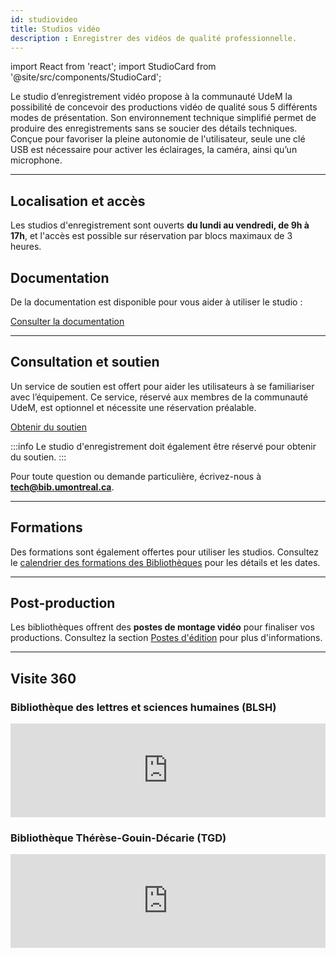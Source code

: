 ```yaml
---
id: studiovideo
title: Studios vidéo
description : Enregistrer des vidéos de qualité professionnelle.
---
```


import React from 'react';
import StudioCard from '@site/src/components/StudioCard';

Le studio d’enregistrement vidéo propose à la communauté UdeM la possibilité de concevoir des productions vidéo de qualité sous 5 différents modes de présentation. Son environnement technique simplifié permet de produire des enregistrements sans se soucier des détails techniques. Conçue pour favoriser la pleine autonomie de l'utilisateur, seule une clé USB est nécessaire pour activer les éclairages, la caméra, ainsi qu’un microphone.

---

## Localisation et accès

Les studios d'enregistrement sont ouverts **du lundi au vendredi, de 9h à 17h**, et l'accès est possible sur réservation par blocs maximaux de 3 heures.

<div
  className="grid grid--2"
  style={{ display: "grid", gap: "1rem", gridTemplateColumns: "repeat(auto-fit, minmax(250px, 1fr))" }}
>
  <StudioCard
    title="Bibliothèque des lettres et sciences humaines (BLSH)"
    location="Pavillon Samuel-Bronfman, 2e étage, local 2076-5"
    mapLink="https://maps.app.goo.gl/6HsLMAxoBWpQZgcD8"
    reserveLink="https://calendrier.bib.umontreal.ca/space/21911"
    reserveText="Réserver"
  />
  <StudioCard
    title="Bibliothèque Thérèse-Gouin-Décarie (TGD)"
    location="Pavillon Marie-Victorin, 2e étage, local G-305-12"
    mapLink="https://maps.app.goo.gl/t8GE4RdMBEJiHJtd8"
    reserveLink="https://calendrier.bib.umontreal.ca/space/27038"
    reserveText="Réserver"
  />
</div>

## Documentation

De la documentation est disponible pour vous aider à utiliser le studio :

[Consulter la documentation](#)

---

## Consultation et soutien

Un service de soutien est offert pour aider les utilisateurs à se familiariser avec l’équipement. Ce service, réservé aux membres de la communauté UdeM, est optionnel et nécessite une réservation préalable.

[Obtenir du soutien](https://outlook.office365.com/owa/calendar/StudiodenregistrementdeBLSHTGD@Udemontreal.onmicrosoft.com/bookings/?skipRedirect=1)

:::info
Le studio d'enregistrement doit également être réservé pour obtenir du soutien.
:::

Pour toute question ou demande particulière, écrivez-nous à **[tech@bib.umontreal.ca](mailto:tech@bib.umontreal.ca)**.

---

## Formations

Des formations sont également offertes pour utiliser les studios. Consultez le [calendrier des formations des Bibliothèques](https://bib.umontreal.ca/formations/calendrier) pour les détails et les dates.

---

## Post-production

Les bibliothèques offrent des **postes de montage vidéo** pour finaliser vos productions. Consultez la section [Postes d'édition](../medias/postes-edition.md) pour plus d'informations.

---

## Visite 360

### Bibliothèque des lettres et sciences humaines (BLSH)

<iframe
  src="https://bibumontreal.h5p.com/content/1292280056091824628/embed"
  aria-label="BLSH - Studio d'enregistrement vidéo"
  width="100%"
  style={{ height: "500px", overflow: "hidden", border: "none", display: "block" }}
  frameBorder="0"
  scrolling="no"
  allowFullScreen
></iframe>

### Bibliothèque Thérèse-Gouin-Décarie (TGD)

<iframe
  src="https://bibumontreal.h5p.com/content/1292270591587691388/embed"
  aria-label="Bibliothèque Thérèse-Gouin-Décarie - Studio d'enregistrement vidéo"
  width="100%"
  style={{ height: "500px", overflow: "hidden", border: "none", display: "block" }}
  frameBorder="0"
  scrolling="no"
  allowFullScreen
></iframe>
